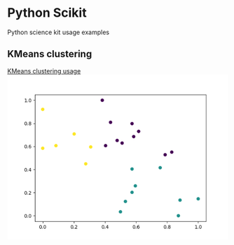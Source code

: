 # Python Scikit
Python science kit usage examples

## KMeans clustering
[KMeans clustering usage](/kmeans_clustering.py)
![KMeans clusters](/kmeans_clustering.png)
